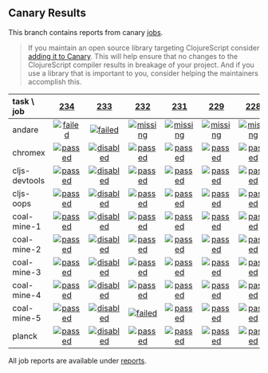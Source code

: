 ## Canary Results

This branch contains reports from canary [jobs](https://github.com/cljs-oss/canary/tree/jobs).

> If you maintain an open source library targeting ClojureScript consider [adding it to Canary](https://github.com/cljs-oss/canary/tree/master#how-to-participate). This will help ensure that no changes to the ClojureScript compiler results in breakage of your project. And if you use a library that is important to you, consider helping the maintainers accomplish this.

[//]: # (begin_overview_table)

| task \ job | <a href="reports/2018/01/28/job-000234-1.9.1017-91431bd" title="job #234 finished on 2018-01-28">234</a> | <a href="reports/2018/01/28/job-000233-1.9.1017-91431bd" title="job #233 finished on 2018-01-28">233</a> | <a href="reports/2018/01/28/job-000232-1.9.1014-5daa572" title="job #232 finished on 2018-01-28">232</a> | <a href="reports/2018/01/27/job-000231-1.9.1014-5daa572" title="job #231 finished on 2018-01-27">231</a> | <a href="reports/2018/01/26/job-000229-1.9.1014-5daa572" title="job #229 finished on 2018-01-26">229</a> | <a href="reports/2018/01/26/job-000228-1.9.1011-9ddd356" title="job #228 finished on 2018-01-26">228</a> | <a href="reports/2018/01/25/job-000227-1.9.1011-9ddd356" title="job #227 finished on 2018-01-25">227</a> | <a href="reports/2018/01/24/job-000226-1.9.1011-9ddd356" title="job #226 finished on 2018-01-24">226</a> | <a href="reports/2018/01/23/job-000225-1.9.1011-9ddd356" title="job #225 finished on 2018-01-23">225</a> | <a href="reports/2018/01/22/job-000224-1.9.1011-9ddd356" title="job #224 finished on 2018-01-22">224</a> |
| :--- | :---: | :---: | :---: | :---: | :---: | :---: | :---: | :---: | :---: | :---: |
| andare | <a href="reports/2018/01/28/job-000234-1.9.1017-91431bd#-andare"><img title="failed" src="http://box.binaryage.com/s-failed.svg"><a> | <a href="reports/2018/01/28/job-000233-1.9.1017-91431bd#-andare"><img title="failed" src="http://box.binaryage.com/s-failed.svg"><a> | <a href="reports/2018/01/28/job-000232-1.9.1014-5daa572#-andare"><img title="missing" src="http://box.binaryage.com/s-missing.svg"><a> | <a href="reports/2018/01/27/job-000231-1.9.1014-5daa572#-andare"><img title="missing" src="http://box.binaryage.com/s-missing.svg"><a> | <a href="reports/2018/01/26/job-000229-1.9.1014-5daa572#-andare"><img title="missing" src="http://box.binaryage.com/s-missing.svg"><a> | <a href="reports/2018/01/26/job-000228-1.9.1011-9ddd356#-andare"><img title="missing" src="http://box.binaryage.com/s-missing.svg"><a> | <a href="reports/2018/01/25/job-000227-1.9.1011-9ddd356#-andare"><img title="missing" src="http://box.binaryage.com/s-missing.svg"><a> | <a href="reports/2018/01/24/job-000226-1.9.1011-9ddd356#-andare"><img title="missing" src="http://box.binaryage.com/s-missing.svg"><a> | <a href="reports/2018/01/23/job-000225-1.9.1011-9ddd356#-andare"><img title="missing" src="http://box.binaryage.com/s-missing.svg"><a> | <a href="reports/2018/01/22/job-000224-1.9.1011-9ddd356#-andare"><img title="missing" src="http://box.binaryage.com/s-missing.svg"><a> |
| chromex | <a href="reports/2018/01/28/job-000234-1.9.1017-91431bd#-chromex"><img title="passed" src="http://box.binaryage.com/s-passed.svg"><a> | <a href="reports/2018/01/28/job-000233-1.9.1017-91431bd#-chromex"><img title="disabled" src="http://box.binaryage.com/s-disabled.svg"><a> | <a href="reports/2018/01/28/job-000232-1.9.1014-5daa572#-chromex"><img title="passed" src="http://box.binaryage.com/s-passed.svg"><a> | <a href="reports/2018/01/27/job-000231-1.9.1014-5daa572#-chromex"><img title="passed" src="http://box.binaryage.com/s-passed.svg"><a> | <a href="reports/2018/01/26/job-000229-1.9.1014-5daa572#-chromex"><img title="passed" src="http://box.binaryage.com/s-passed.svg"><a> | <a href="reports/2018/01/26/job-000228-1.9.1011-9ddd356#-chromex"><img title="passed" src="http://box.binaryage.com/s-passed.svg"><a> | <a href="reports/2018/01/25/job-000227-1.9.1011-9ddd356#-chromex"><img title="passed" src="http://box.binaryage.com/s-passed.svg"><a> | <a href="reports/2018/01/24/job-000226-1.9.1011-9ddd356#-chromex"><img title="passed" src="http://box.binaryage.com/s-passed.svg"><a> | <a href="reports/2018/01/23/job-000225-1.9.1011-9ddd356#-chromex"><img title="passed" src="http://box.binaryage.com/s-passed.svg"><a> | <a href="reports/2018/01/22/job-000224-1.9.1011-9ddd356#-chromex"><img title="passed" src="http://box.binaryage.com/s-passed.svg"><a> |
| cljs-devtools | <a href="reports/2018/01/28/job-000234-1.9.1017-91431bd#-cljs-devtools"><img title="passed" src="http://box.binaryage.com/s-passed.svg"><a> | <a href="reports/2018/01/28/job-000233-1.9.1017-91431bd#-cljs-devtools"><img title="disabled" src="http://box.binaryage.com/s-disabled.svg"><a> | <a href="reports/2018/01/28/job-000232-1.9.1014-5daa572#-cljs-devtools"><img title="passed" src="http://box.binaryage.com/s-passed.svg"><a> | <a href="reports/2018/01/27/job-000231-1.9.1014-5daa572#-cljs-devtools"><img title="passed" src="http://box.binaryage.com/s-passed.svg"><a> | <a href="reports/2018/01/26/job-000229-1.9.1014-5daa572#-cljs-devtools"><img title="passed" src="http://box.binaryage.com/s-passed.svg"><a> | <a href="reports/2018/01/26/job-000228-1.9.1011-9ddd356#-cljs-devtools"><img title="passed" src="http://box.binaryage.com/s-passed.svg"><a> | <a href="reports/2018/01/25/job-000227-1.9.1011-9ddd356#-cljs-devtools"><img title="passed" src="http://box.binaryage.com/s-passed.svg"><a> | <a href="reports/2018/01/24/job-000226-1.9.1011-9ddd356#-cljs-devtools"><img title="passed" src="http://box.binaryage.com/s-passed.svg"><a> | <a href="reports/2018/01/23/job-000225-1.9.1011-9ddd356#-cljs-devtools"><img title="passed" src="http://box.binaryage.com/s-passed.svg"><a> | <a href="reports/2018/01/22/job-000224-1.9.1011-9ddd356#-cljs-devtools"><img title="passed" src="http://box.binaryage.com/s-passed.svg"><a> |
| cljs-oops | <a href="reports/2018/01/28/job-000234-1.9.1017-91431bd#-cljs-oops"><img title="passed" src="http://box.binaryage.com/s-passed.svg"><a> | <a href="reports/2018/01/28/job-000233-1.9.1017-91431bd#-cljs-oops"><img title="disabled" src="http://box.binaryage.com/s-disabled.svg"><a> | <a href="reports/2018/01/28/job-000232-1.9.1014-5daa572#-cljs-oops"><img title="passed" src="http://box.binaryage.com/s-passed.svg"><a> | <a href="reports/2018/01/27/job-000231-1.9.1014-5daa572#-cljs-oops"><img title="passed" src="http://box.binaryage.com/s-passed.svg"><a> | <a href="reports/2018/01/26/job-000229-1.9.1014-5daa572#-cljs-oops"><img title="passed" src="http://box.binaryage.com/s-passed.svg"><a> | <a href="reports/2018/01/26/job-000228-1.9.1011-9ddd356#-cljs-oops"><img title="passed" src="http://box.binaryage.com/s-passed.svg"><a> | <a href="reports/2018/01/25/job-000227-1.9.1011-9ddd356#-cljs-oops"><img title="passed" src="http://box.binaryage.com/s-passed.svg"><a> | <a href="reports/2018/01/24/job-000226-1.9.1011-9ddd356#-cljs-oops"><img title="failed" src="http://box.binaryage.com/s-failed.svg"><a> | <a href="reports/2018/01/23/job-000225-1.9.1011-9ddd356#-cljs-oops"><img title="passed" src="http://box.binaryage.com/s-passed.svg"><a> | <a href="reports/2018/01/22/job-000224-1.9.1011-9ddd356#-cljs-oops"><img title="passed" src="http://box.binaryage.com/s-passed.svg"><a> |
| coal-mine-1 | <a href="reports/2018/01/28/job-000234-1.9.1017-91431bd#-coal-mine-1"><img title="passed" src="http://box.binaryage.com/s-passed.svg"><a> | <a href="reports/2018/01/28/job-000233-1.9.1017-91431bd#-coal-mine-1"><img title="disabled" src="http://box.binaryage.com/s-disabled.svg"><a> | <a href="reports/2018/01/28/job-000232-1.9.1014-5daa572#-coal-mine-1"><img title="passed" src="http://box.binaryage.com/s-passed.svg"><a> | <a href="reports/2018/01/27/job-000231-1.9.1014-5daa572#-coal-mine-1"><img title="passed" src="http://box.binaryage.com/s-passed.svg"><a> | <a href="reports/2018/01/26/job-000229-1.9.1014-5daa572#-coal-mine-1"><img title="passed" src="http://box.binaryage.com/s-passed.svg"><a> | <a href="reports/2018/01/26/job-000228-1.9.1011-9ddd356#-coal-mine-1"><img title="passed" src="http://box.binaryage.com/s-passed.svg"><a> | <a href="reports/2018/01/25/job-000227-1.9.1011-9ddd356#-coal-mine-1"><img title="passed" src="http://box.binaryage.com/s-passed.svg"><a> | <a href="reports/2018/01/24/job-000226-1.9.1011-9ddd356#-coal-mine-1"><img title="passed" src="http://box.binaryage.com/s-passed.svg"><a> | <a href="reports/2018/01/23/job-000225-1.9.1011-9ddd356#-coal-mine-1"><img title="passed" src="http://box.binaryage.com/s-passed.svg"><a> | <a href="reports/2018/01/22/job-000224-1.9.1011-9ddd356#-coal-mine-1"><img title="passed" src="http://box.binaryage.com/s-passed.svg"><a> |
| coal-mine-2 | <a href="reports/2018/01/28/job-000234-1.9.1017-91431bd#-coal-mine-2"><img title="passed" src="http://box.binaryage.com/s-passed.svg"><a> | <a href="reports/2018/01/28/job-000233-1.9.1017-91431bd#-coal-mine-2"><img title="disabled" src="http://box.binaryage.com/s-disabled.svg"><a> | <a href="reports/2018/01/28/job-000232-1.9.1014-5daa572#-coal-mine-2"><img title="passed" src="http://box.binaryage.com/s-passed.svg"><a> | <a href="reports/2018/01/27/job-000231-1.9.1014-5daa572#-coal-mine-2"><img title="passed" src="http://box.binaryage.com/s-passed.svg"><a> | <a href="reports/2018/01/26/job-000229-1.9.1014-5daa572#-coal-mine-2"><img title="passed" src="http://box.binaryage.com/s-passed.svg"><a> | <a href="reports/2018/01/26/job-000228-1.9.1011-9ddd356#-coal-mine-2"><img title="passed" src="http://box.binaryage.com/s-passed.svg"><a> | <a href="reports/2018/01/25/job-000227-1.9.1011-9ddd356#-coal-mine-2"><img title="passed" src="http://box.binaryage.com/s-passed.svg"><a> | <a href="reports/2018/01/24/job-000226-1.9.1011-9ddd356#-coal-mine-2"><img title="passed" src="http://box.binaryage.com/s-passed.svg"><a> | <a href="reports/2018/01/23/job-000225-1.9.1011-9ddd356#-coal-mine-2"><img title="passed" src="http://box.binaryage.com/s-passed.svg"><a> | <a href="reports/2018/01/22/job-000224-1.9.1011-9ddd356#-coal-mine-2"><img title="failed" src="http://box.binaryage.com/s-failed.svg"><a> |
| coal-mine-3 | <a href="reports/2018/01/28/job-000234-1.9.1017-91431bd#-coal-mine-3"><img title="passed" src="http://box.binaryage.com/s-passed.svg"><a> | <a href="reports/2018/01/28/job-000233-1.9.1017-91431bd#-coal-mine-3"><img title="disabled" src="http://box.binaryage.com/s-disabled.svg"><a> | <a href="reports/2018/01/28/job-000232-1.9.1014-5daa572#-coal-mine-3"><img title="passed" src="http://box.binaryage.com/s-passed.svg"><a> | <a href="reports/2018/01/27/job-000231-1.9.1014-5daa572#-coal-mine-3"><img title="passed" src="http://box.binaryage.com/s-passed.svg"><a> | <a href="reports/2018/01/26/job-000229-1.9.1014-5daa572#-coal-mine-3"><img title="passed" src="http://box.binaryage.com/s-passed.svg"><a> | <a href="reports/2018/01/26/job-000228-1.9.1011-9ddd356#-coal-mine-3"><img title="passed" src="http://box.binaryage.com/s-passed.svg"><a> | <a href="reports/2018/01/25/job-000227-1.9.1011-9ddd356#-coal-mine-3"><img title="passed" src="http://box.binaryage.com/s-passed.svg"><a> | <a href="reports/2018/01/24/job-000226-1.9.1011-9ddd356#-coal-mine-3"><img title="passed" src="http://box.binaryage.com/s-passed.svg"><a> | <a href="reports/2018/01/23/job-000225-1.9.1011-9ddd356#-coal-mine-3"><img title="passed" src="http://box.binaryage.com/s-passed.svg"><a> | <a href="reports/2018/01/22/job-000224-1.9.1011-9ddd356#-coal-mine-3"><img title="passed" src="http://box.binaryage.com/s-passed.svg"><a> |
| coal-mine-4 | <a href="reports/2018/01/28/job-000234-1.9.1017-91431bd#-coal-mine-4"><img title="passed" src="http://box.binaryage.com/s-passed.svg"><a> | <a href="reports/2018/01/28/job-000233-1.9.1017-91431bd#-coal-mine-4"><img title="disabled" src="http://box.binaryage.com/s-disabled.svg"><a> | <a href="reports/2018/01/28/job-000232-1.9.1014-5daa572#-coal-mine-4"><img title="passed" src="http://box.binaryage.com/s-passed.svg"><a> | <a href="reports/2018/01/27/job-000231-1.9.1014-5daa572#-coal-mine-4"><img title="passed" src="http://box.binaryage.com/s-passed.svg"><a> | <a href="reports/2018/01/26/job-000229-1.9.1014-5daa572#-coal-mine-4"><img title="passed" src="http://box.binaryage.com/s-passed.svg"><a> | <a href="reports/2018/01/26/job-000228-1.9.1011-9ddd356#-coal-mine-4"><img title="passed" src="http://box.binaryage.com/s-passed.svg"><a> | <a href="reports/2018/01/25/job-000227-1.9.1011-9ddd356#-coal-mine-4"><img title="passed" src="http://box.binaryage.com/s-passed.svg"><a> | <a href="reports/2018/01/24/job-000226-1.9.1011-9ddd356#-coal-mine-4"><img title="passed" src="http://box.binaryage.com/s-passed.svg"><a> | <a href="reports/2018/01/23/job-000225-1.9.1011-9ddd356#-coal-mine-4"><img title="passed" src="http://box.binaryage.com/s-passed.svg"><a> | <a href="reports/2018/01/22/job-000224-1.9.1011-9ddd356#-coal-mine-4"><img title="failed" src="http://box.binaryage.com/s-failed.svg"><a> |
| coal-mine-5 | <a href="reports/2018/01/28/job-000234-1.9.1017-91431bd#-coal-mine-5"><img title="passed" src="http://box.binaryage.com/s-passed.svg"><a> | <a href="reports/2018/01/28/job-000233-1.9.1017-91431bd#-coal-mine-5"><img title="disabled" src="http://box.binaryage.com/s-disabled.svg"><a> | <a href="reports/2018/01/28/job-000232-1.9.1014-5daa572#-coal-mine-5"><img title="failed" src="http://box.binaryage.com/s-failed.svg"><a> | <a href="reports/2018/01/27/job-000231-1.9.1014-5daa572#-coal-mine-5"><img title="passed" src="http://box.binaryage.com/s-passed.svg"><a> | <a href="reports/2018/01/26/job-000229-1.9.1014-5daa572#-coal-mine-5"><img title="passed" src="http://box.binaryage.com/s-passed.svg"><a> | <a href="reports/2018/01/26/job-000228-1.9.1011-9ddd356#-coal-mine-5"><img title="passed" src="http://box.binaryage.com/s-passed.svg"><a> | <a href="reports/2018/01/25/job-000227-1.9.1011-9ddd356#-coal-mine-5"><img title="passed" src="http://box.binaryage.com/s-passed.svg"><a> | <a href="reports/2018/01/24/job-000226-1.9.1011-9ddd356#-coal-mine-5"><img title="passed" src="http://box.binaryage.com/s-passed.svg"><a> | <a href="reports/2018/01/23/job-000225-1.9.1011-9ddd356#-coal-mine-5"><img title="passed" src="http://box.binaryage.com/s-passed.svg"><a> | <a href="reports/2018/01/22/job-000224-1.9.1011-9ddd356#-coal-mine-5"><img title="failed" src="http://box.binaryage.com/s-failed.svg"><a> |
| planck | <a href="reports/2018/01/28/job-000234-1.9.1017-91431bd#-planck"><img title="passed" src="http://box.binaryage.com/s-passed.svg"><a> | <a href="reports/2018/01/28/job-000233-1.9.1017-91431bd#-planck"><img title="disabled" src="http://box.binaryage.com/s-disabled.svg"><a> | <a href="reports/2018/01/28/job-000232-1.9.1014-5daa572#-planck"><img title="passed" src="http://box.binaryage.com/s-passed.svg"><a> | <a href="reports/2018/01/27/job-000231-1.9.1014-5daa572#-planck"><img title="passed" src="http://box.binaryage.com/s-passed.svg"><a> | <a href="reports/2018/01/26/job-000229-1.9.1014-5daa572#-planck"><img title="passed" src="http://box.binaryage.com/s-passed.svg"><a> | <a href="reports/2018/01/26/job-000228-1.9.1011-9ddd356#-planck"><img title="passed" src="http://box.binaryage.com/s-passed.svg"><a> | <a href="reports/2018/01/25/job-000227-1.9.1011-9ddd356#-planck"><img title="passed" src="http://box.binaryage.com/s-passed.svg"><a> | <a href="reports/2018/01/24/job-000226-1.9.1011-9ddd356#-planck"><img title="passed" src="http://box.binaryage.com/s-passed.svg"><a> | <a href="reports/2018/01/23/job-000225-1.9.1011-9ddd356#-planck"><img title="passed" src="http://box.binaryage.com/s-passed.svg"><a> | <a href="reports/2018/01/22/job-000224-1.9.1011-9ddd356#-planck"><img title="passed" src="http://box.binaryage.com/s-passed.svg"><a> |

[//]: # (end_overview_table)

All job reports are available under [reports](reports).

